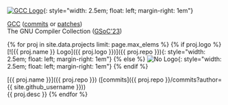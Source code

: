 [![GCC Logo](https://gcc.gnu.org/img/gccegg-65.png)](https://gcc.gnu.org){: style="width: 2.5em; float: left; margin-right: 1em"}

[GCC](https://gcc.gnu.org) ([commits](https://github.com/gcc-mirror/gcc/commits?author=ken-matsui) or [patches](https://gcc.gnu.org/git/?p=gcc.git;a=search;s=Ken+Matsui;st=author))<br>
The GNU Compiler Collection ([GSoC'23](https://summerofcode.withgoogle.com/programs/2023/projects/SuvI1tlp))

{% for proj in site.data.projects limit: page.max_elems %}
  {% if proj.logo %}
[![{{ proj.name }} Logo]({{ proj.logo }})]({{ proj.repo }}){: style="width: 2.5em; float: left; margin-right: 1em"}
  {% else %}
![No Logo](){: style="width: 2.5em; float: left; margin-right: 1em"}
  {% endif %}

  [{{ proj.name }}]({{ proj.repo }}) ([commits]({{ proj.repo }}/commits?author={{ site.github_username }}))<br>
  {{ proj.desc }}
{% endfor %}
